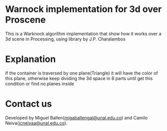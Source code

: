 # Warnock implementation for 3d over Proscene
This is a Warknock algorithm implementation that show how it works over a 3d scene in Processing,  using <Proscene> library by J.P. Charalambos
  
# Explanation
If the container is traversed by one plane(Triangle) it will have the color of this plane, otherwise keep dividing the 3d space in 8 parts until get this condition or find no planes inside 
  
# Contact us
Developed by Miguel Ballen(migaballengal@unal.edu.co) and Camilo Neiva(jcneivaa@unal.edu.co). 
